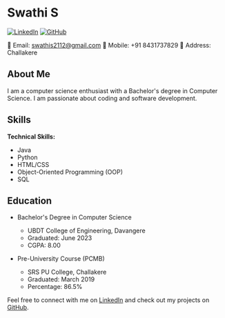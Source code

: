 # Swathi S

[![LinkedIn](https://img.shields.io/badge/LinkedIn-SwathiS-blue)](https://www.linkedin.com/in/swathi-s-941705228/)
[![GitHub](https://img.shields.io/badge/GitHub-SwathiS2112-green)](https://github.com/SwathiS2112)

📧 Email: swathis2112@gmail.com
📱 Mobile: +91 8431737829
📍 Address: Challakere

## About Me

I am a computer science enthusiast with a Bachelor's degree in Computer Science. I am passionate about coding and software development. 
## Skills

**Technical Skills:**

- Java
- Python
- HTML/CSS
- Object-Oriented Programming (OOP)
- SQL

## Education

- Bachelor's Degree in Computer Science
  - UBDT College of Engineering, Davangere
  - Graduated: June 2023
  - CGPA: 8.00

- Pre-University Course (PCMB)
  - SRS PU College, Challakere
  - Graduated: March 2019
  - Percentage: 86.5%

Feel free to connect with me on [LinkedIn](https://www.linkedin.com/in/swathi-s-941705228/) and check out my projects on [GitHub](https://github.com/SwathiS2112).
